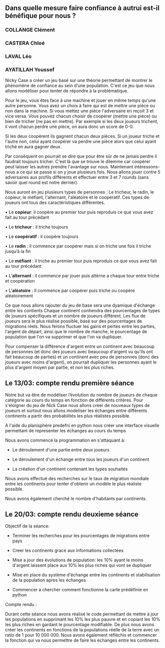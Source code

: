 ## Dans quelle mesure faire confiance à autrui est-il bénéfique pour nous ?


### COLLANGE Clément 
### CASTERA Chloé 
### LAVAL Léo 
### AYATILLAH Youssef

Nicky Case a créer un jeu basé sur une théorie permettant de montrer le phénomène de confiance au sein d’une population. C'est ce jeu que nous allons modéliser pour tenter de répondre à la problématique.

Pour le jeu, vous êtes face à une machine et jouer en même temps qu'une autre personne. Vous avez un choix à faire qui est de mettre une pièce ou non dans la machine. Si vous mettez une pièce l'adversaire en reçoit 3 et vice versa. Vous pouvez chacun choisir de coopérer (mettre une pièce) ou bien de tricher (ne pas en mettre). Par exemple si les deux joueurs trichent, il vont chacun perdre une pièce, on aura donc un score de 0-0.

Si les deux coopèrent ils gagnent chacun deux pièces. 
Si un joueur triche et l'autre non, celui ayant coopérer va perdre une pièce alors que celui ayant triché en aura gagner deux.

Par conséquent on pourrait se dire que pour être sûr de ne jamais perdre il faudrait toujours tricher. C'est là que se trouve le dilemme car coopérer peut laisser les autres prendre l'avantage sur nous. Maintenant intéressons-nous a ce qui se passe si on y joue plusieurs fois. Nous allons jouer contre 5 adversaires aux profils différents et effectuer entre 3 et 7 rounds (sans savoir quel round est notre dernier).

Nous auront en jeu plusieurs types de personnes : Le tricheur, le radin, le copieur, le méfiant, l'alternant, l'aléatoire et le coopératif. Ces types de joueurs ont tous des caractéristiques différentes.

• Le **copieur**: il coopère au premier tour puis reproduis ce que vous avez fait au tour précédant

• Le **tricheur** : il triche toujours

• Le **coopératif** : il coopère toujours

• Le **radin** : il commence par coopérer mais si on triche une fois il triche jusqu’à la fin

• Le **méfiant** : il triche au premier tour puis reproduis ce que vous avez fait au tour précédant

• L'**alternant** : il commence par jouer puis altèrne a chaque tour entre triche et coopération

• L'**aléatoire** : Il commence par coopérer puis triche ou coopère aléatoirement

Ce que nous allons rajouter du jeu de base sera une dyamique d'échange entre les contients Chaque continent contiendra des pourcentages de types de joueurs spécifiques et un nombre de joueurs différent. Les flux de joueurs sera le plus réalise possible, basé sur des pourcentages de migrations réels. Nous ferons fluctuer les gains et pertes entre les parties, l'argent de départ, ainsi que le nombre de manche, le pourcentage de population que l'on va supprimer et que l'on va dupliquer. 

Pour compenser la différence d'argent entre un continent avec beaucoup de personnes (et donc des joueurs avec beaucoup d'argent vu qu'ils ont fait beaucoup de parties) et un continent avec peu de personnes (donc des joueurs avec moins d'argent), on pourrait dupliquer les personnes ayant le plus d'argent moyen par partie, et non les plus riches.

## Le 13/03: compte rendu première séance

Notre but va être de modéliser l’évolution du nombre de joueurs de chaque catégorie au cours du temps en fonction de 
différents critères. Pour s'eloigner du jeu de Nick Case nous allons creer de nouveaux types de joueurs et surtout nous 
allons modeliser les échanges entre différents continents a partir des probabilités les plus réalistes possible.

A l'aide du planisphère predefni en python nous créer une interface visuelle permettant de representer les échanges au cours du temps

Nous avons commencé la programmation en s'attaquant à:

- Le déroulement d'une partie entre deux joueurs

- Le déroulement d'un échange entre tous les joueurs d'un continent 

- La création d'un continent contenant les types souhaités

Nous avons effectué des recherches sur le taux de migration mondiale entre les continents pour tenter d'obtenir un modèle le plus réaliste possible.

Nous avons également cherché le nombre d'habitants par continents.

## Le 20/03: compte rendu deuxieme séance

Objectif de la séance: 

- Terminer les recherches pour les pourcentages de migrations entre pays

- Creer les continents grace aux informations collectées

- Mise a jour des évolutions de population: les 10% ayant le moins d'argent laissent place aux 10% les plus riches qui vont 
se dupliquer

- Mise en place du système d'échange entre les continents et stabilisation de la population apres les échanges

- Commencer a chercher comment fonctionne la carte prédéfinie en python

Compte rendu :

Durant cette séance nous avons réalisé le code permettant de mettre à jour les populations en supprimant les 10% les plus pauvre et en copiant les 10% les plus riches en gardant le pourcentage modifiable. De plus nous avons créer les continents en fonctions de la populations réelle de la terre avec un ratio de 1 pour 10 000 000. Nous avons également réfléchis et commencer la fonction qui va nous permettre de faire les echanges entre les continents.
